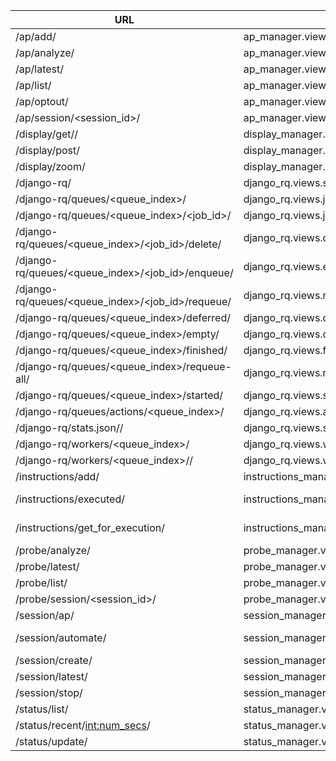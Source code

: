 | URL                                               | Module                                                   | Name                     | 
| --------------------------------------------------|----------------------------------------------------------|--------------------------|
| /ap/add/                                          | ap_manager.views.add_ap                                  | ap-add                   | 
| /ap/analyze/                                      | ap_manager.views.analyze                                 | ap-analyze               | 
| /ap/latest/                                       | ap_manager.views.get_latest                              | ap-latest                | 
| /ap/list/                                         | ap_manager.views.get_sessions_traffic                    | ap-traffic-list          | 
| /ap/optout/                                       | ap_manager.views.get_opted_out_mac                       | ap-optout                | 
| /ap/session/<session_id>/                         | ap_manager.views.get_session                             | ap-session               | 
| /display/get/<screen>/                            | display_manager.views.get_session_to_display             | display-get              | 
| /display/post/                                    | display_manager.views.post_session_to_display            | display-post             | 
| /display/zoom/                                    | display_manager.views.post_zoom_level                    | display-zoom             | 
| /django-rq/                                       | django_rq.views.stats                                    | rq_home                  | 
| /django-rq/queues/<queue_index>/                  | django_rq.views.jobs                                     | rq_jobs                  | 
| /django-rq/queues/<queue_index>/<job_id>/         | django_rq.views.job_detail                               | rq_job_detail            | 
| /django-rq/queues/<queue_index>/<job_id>/delete/  | django_rq.views.delete_job                               | rq_delete_job            | 
| /django-rq/queues/<queue_index>/<job_id>/enqueue/ | django_rq.views.enqueue_job                              | rq_enqueue_job           | 
| /django-rq/queues/<queue_index>/<job_id>/requeue/ | django_rq.views.requeue_job_view                         | rq_requeue_job           | 
| /django-rq/queues/<queue_index>/deferred/         | django_rq.views.deferred_jobs                            | rq_deferred_jobs         | 
| /django-rq/queues/<queue_index>/empty/            | django_rq.views.clear_queue                              | rq_clear                 | 
| /django-rq/queues/<queue_index>/finished/         | django_rq.views.finished_jobs                            | rq_finished_jobs         | 
| /django-rq/queues/<queue_index>/requeue-all/      | django_rq.views.requeue_all                              | rq_requeue_all           | 
| /django-rq/queues/<queue_index>/started/          | django_rq.views.started_jobs                             | rq_started_jobs          | 
| /django-rq/queues/actions/<queue_index>/          | django_rq.views.actions                                  | rq_actions               | 
| /django-rq/stats.json/<token>/                    | django_rq.views.stats_json                               | rq_home_json             | 
| /django-rq/workers/<queue_index>/                 | django_rq.views.workers                                  | rq_workers               | 
| /django-rq/workers/<queue_index>/<key>/           | django_rq.views.worker_details                           | rq_worker_details        | 
| /instructions/add/                                | instructions_manager.views.add_instruction               | instruction-add          | 
| /instructions/executed/                           | instructions_manager.views.executed_instruction          | instruction-executed     | 
| /instructions/get_for_execution/                  | instructions_manager.views.get_instruction_for_execution | instruction-get_for_exec | 
| /probe/analyze/                                   | probe_manager.views.analyze                              | probes-analyze           | 
| /probe/latest/                                    | probe_manager.views.get_latest                           | probes-latest            | 
| /probe/list/                                      | probe_manager.views.get_session_probes                   | probes-list              | 
| /probe/session/<session_id>/                      | probe_manager.views.get_session                          | probes-session           | 
| /session/ap/                                      | session_manager.views.get_ap                             | session-ap               | 
| /session/automate/                                | session_manager.views.start_automated_session            | session-automated        | 
| /session/create/                                  | session_manager.views.start_session                      | session-create           | 
| /session/latest/                                  | session_manager.views.get_session                        | session-latest           | 
| /session/stop/                                    | session_manager.views.stop_session                       | session-stop             | 
| /status/list/                                     | status_manager.views.get_status                          | status-list              | 
| /status/recent/<int:num_secs>/                    | status_manager.views.get_status_recent                   | status-recent            | 
| /status/update/                                   | status_manager.views.update_status                       | status-update            | 
